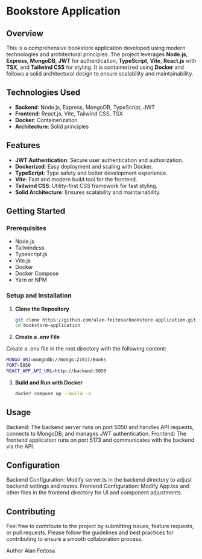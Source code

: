 # Bookstore Application

## Overview

This is a comprehensive bookstore application developed using modern technologies and architectural principles. The project leverages **Node.js**, **Express**, **MongoDB**, **JWT** for authentication, **TypeScript**, **Vite**, **React.js** with **TSX**, and **Tailwind CSS** for styling. It is containerized using **Docker** and follows a solid architectural design to ensure scalability and maintainability.

## Technologies Used

- **Backend**: Node.js, Express, MongoDB, TypeScript, JWT
- **Frontend**: React.js, Vite, Tailwind CSS, TSX
- **Docker**: Containerization
- **Architecture**: Solid principles

## Features

- **JWT Authentication**: Secure user authentication and authorization.
- **Dockerized**: Easy deployment and scaling with Docker.
- **TypeScript**: Type safety and better development experience.
- **Vite**: Fast and modern build tool for the frontend.
- **Tailwind CSS**: Utility-first CSS framework for fast styling.
- **Solid Architecture**: Ensures scalability and maintainability.

## Getting Started

### Prerequisites

- Node.js
- Tailwindcss
- Typescript.js
- Vite.js
- Docker
- Docker Compose
- Yarn or NPM

### Setup and Installation

1. **Clone the Repository**

   ```bash
   git clone https://github.com/alan-feitosa/bookstore-application.git
   cd bookstore-application
   ``` 

2. **Create a .env File**

Create a .env file in the root directory with the following content:

```bash
MONGO_URI=mongodb://mongo:27017/Books
PORT=5050
REACT_APP_API_URL=http://backend:5050
```

3. **Build and Run with Docker**


    ```bash
    docker compose up --build -d
    ```

## Usage
Backend: The backend server runs on port 5050 and handles API requests, connects to MongoDB, and manages JWT authentication.
Frontend: The frontend application runs on port 5173 and communicates with the backend via the API.

## Configuration
Backend Configuration: Modify server.ts in the backend directory to adjust backend settings and routes.
Frontend Configuration: Modify App.tsx and other files in the frontend directory for UI and component adjustments.

## Contributing
Feel free to contribute to the project by submitting issues, feature requests, or pull requests. Please follow the guidelines and best practices for contributing to ensure a smooth collaboration process.

Author
Alan Feitosa
